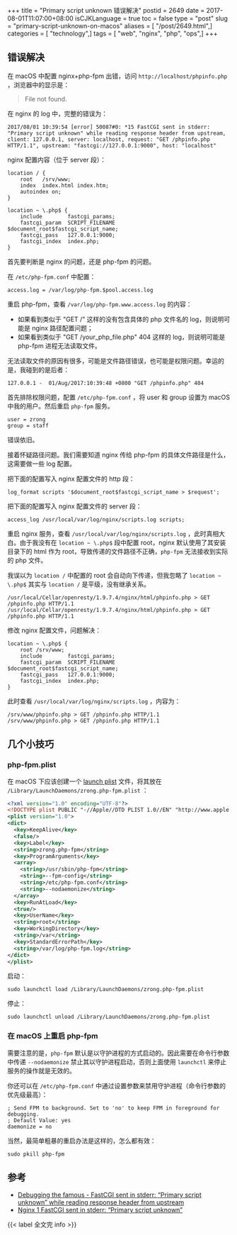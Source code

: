 +++
title = "Primary script unknown 错误解决"
postid = 2649
date = 2017-08-01T11:07:00+08:00
isCJKLanguage = true
toc = false
type = "post"
slug = "primary-script-unknown-on-macos"
aliases = [ "/post/2649.html",]
categories = [ "technology",]
tags = [ "web", "nginx", "php", "ops",]
+++


## 错误解决

在 macOS 中配置 nginx+php-fpm 出错，访问 `http://localhost/phpinfo.php` ，浏览器中的显示是：

> File not found.

在 nginx 的 log 中，完整的错误为： <!--more-->

```
2017/08/01 10:39:54 [error] 50087#0: *15 FastCGI sent in stderr: "Primary script unknown" while reading response header from upstream, client: 127.0.0.1, server: localhost, request: "GET /phpinfo.php HTTP/1.1", upstream: "fastcgi://127.0.0.1:9000", host: "localhost"
```

nginx 配置内容（位于 server 段）：

```
location / {
    root   /srv/www;
    index  index.html index.htm;
    autoindex on;
}

location ~ \.php$ {
    include        fastcgi_params;
    fastcgi_param  SCRIPT_FILENAME  $document_root$fastcgi_script_name;
    fastcgi_pass   127.0.0.1:9000;
    fastcgi_index  index.php;
}
```

首先要判断是 nginx 的问题，还是 php-fpm 的问题。

在 `/etc/php-fpm.conf` 中配置：

```
access.log = /var/log/php-fpm.$pool.access.log
```

重启 php-fpm，查看 `/var/log/php-fpm.www.access.log` 的内容：

- 如果看到类似于 "GET /" 这样的没有包含具体的 php 文件名的 log，则说明可能是 nginx 路径配置问题；
- 如果看到类似于 "GET /your_php_file.php" 404 这样的 log，则说明可能是 php-fpm 进程无法读取文件。

无法读取文件的原因有很多，可能是文件路径错误，也可能是权限问题。幸运的是，我碰到的是后者：

```
127.0.0.1 -  01/Aug/2017:10:39:48 +0800 "GET /phpinfo.php" 404
```

首先排除权限问题，配置 `/etc/php-fpm.conf` ，将 user 和 group 设置为 macOS 中我的用户。然后重启 `php-fpm` 服务。

```
user = zrong
group = staff
```

错误依旧。

接着怀疑路径问题。我们需要知道 nginx 传给 php-fpm 的具体文件路径是什么，这需要做一些 log 配置。

把下面的配置写入 nginx 配置文件的 http 段：

```
log_format scripts '$document_root$fastcgi_script_name > $request';
```

把下面的配置写入 nginx 配置文件的 server 段：

```
access_log /usr/local/var/log/nginx/scripts.log scripts;
```

重启 nginx 服务，查看 `/usr/local/var/log/nginx/scripts.log` ，此时真相大白。由于我没有在  `location ~ \.php$` 段中配置 root，nginx 默认使用了其安装目录下的 html 作为 root，导致传递的文件路径不正确，`php-fpm` 无法接收到实际的 php 文件。

我误以为 `location /` 中配置的 root 会自动向下传递，但我忽略了 `location ~ \.php$` 其实与 `location /` 是平级，没有继承关系。

```
/usr/local/Cellar/openresty/1.9.7.4/nginx/html/phpinfo.php > GET /phpinfo.php HTTP/1.1
/usr/local/Cellar/openresty/1.9.7.4/nginx/html/phpinfo.php > GET /phpinfo.php HTTP/1.1
```

修改 nginx 配置文件，问题解决：

```
location ~ \.php$ {
    root /srv/www;
    include        fastcgi_params;
    fastcgi_param  SCRIPT_FILENAME  $document_root$fastcgi_script_name;
    fastcgi_pass   127.0.0.1:9000;
    fastcgi_index  index.php;
}
```

此时查看 `/usr/local/var/log/nginx/scripts.log` ，内容为：

```
/srv/www/phpinfo.php > GET /phpinfo.php HTTP/1.1
/srv/www/phpinfo.php > GET /phpinfo.php HTTP/1.1
```

## 几个小技巧

### php-fpm.plist

在 macOS 下应该创建一个 [launch plist][plist] 文件，将其放在 `/Library/LaunchDaemons/zrong.php-fpm.plist` ：

``` xml
<?xml version="1.0" encoding="UTF-8"?>
<!DOCTYPE plist PUBLIC "-//Apple//DTD PLIST 1.0//EN" "http://www.apple.com/DTDs/PropertyList-1.0.dtd">
<plist version="1.0">
<dict>
  <key>KeepAlive</key>
  <false/>
  <key>Label</key>
  <string>zrong.php-fpm</string>
  <key>ProgramArguments</key>
  <array>
    <string>/usr/sbin/php-fpm</string>
    <string>--fpm-config</string>
    <string>/etc/php-fpm.conf</string>
    <string>--nodaemonize</string>
  </array>
  <key>RunAtLoad</key>
  <true/>
  <key>UserName</key>
  <string>root</string>
  <key>WorkingDirectory</key>
  <string>/var</string>
  <key>StandardErrorPath</key>
  <string>/var/log/php-fpm.log</string>
</dict>
</plist>
```

启动：

```
sudo launchctl load /Library/LaunchDaemons/zrong.php-fpm.plist
```

停止：

```
sudo launchctl unload /Library/LaunchDaemons/zrong.php-fpm.plist
```

### 在 macOS 上重启 php-fpm

需要注意的是，`php-fpm` 默认是以守护进程的方式启动的。因此需要在命令行参数中传递 `--nodaemonize` 禁止其以守护进程启动，否则上面使用 `launchctl` 来停止服务的操作就是无效的。

你还可以在 `/etc/php-fpm.conf` 中通过设置参数来禁用守护进程（命令行参数的优先级最高）：

```
; Send FPM to background. Set to 'no' to keep FPM in foreground for debugging.
; Default Value: yes
daemonize = no
```

当然，最简单粗暴的重启办法是这样的，怎么都有效：

```
sudo pkill php-fpm
```

## 参考

- [Debugging the famous - FastCGI sent in stderr: “Primary script unknown” while reading response header from upstream][1]
- [Nginx 1 FastCGI sent in stderr: “Primary script unknown”][2]

{{< label 全文完 info >}}

[1]: https://stackoverflow.com/a/40535412
[2]: https://serverfault.com/a/754378
[plist]: https://gist.github.com/zrong/89b243aa9533239c361b7e6d05d0c745
